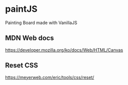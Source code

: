 # paintJS
Painting Board made with VanillaJS

## MDN Web docs
https://developer.mozilla.org/ko/docs/Web/HTML/Canvas

## Reset CSS
https://meyerweb.com/eric/tools/css/reset/

